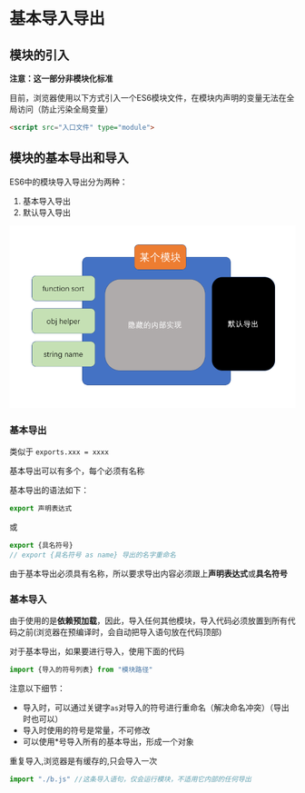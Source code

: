 # 基本导入导出

## 模块的引入

**注意：这一部分非模块化标准**

目前，浏览器使用以下方式引入一个ES6模块文件，在模块内声明的变量无法在全局访问（防止污染全局变量）

```html
<script src="入口文件" type="module">
```

## 模块的基本导出和导入

ES6中的模块导入导出分为两种：

1. 基本导入导出
2. 默认导入导出

![](assets/2019-12-03-17-00-44.png)

### 基本导出

类似于 ``` exports.xxx = xxxx ```

基本导出可以有多个，每个必须有名称

基本导出的语法如下：

```js
export 声明表达式
```

或

```js
export {具名符号}
// export {具名符号 as name} 导出的名字重命名
```

由于基本导出必须具有名称，所以要求导出内容必须跟上**声明表达式**或**具名符号**

### 基本导入

由于使用的是**依赖预加载**，因此，导入任何其他模块，导入代码必须放置到所有代码之前(浏览器在预编译时，会自动把导入语句放在代码顶部)

对于基本导出，如果要进行导入，使用下面的代码

```js
import {导入的符号列表} from "模块路径" 
```

注意以下细节：
- 导入时，可以通过关键字```as```对导入的符号进行重命名（解决命名冲突）（导出时也可以）
- 导入时使用的符号是常量，不可修改
- 可以使用*号导入所有的基本导出，形成一个对象

重复导入,浏览器是有缓存的,只会导入一次

```js
import "./b.js" //这条导入语句，仅会运行模块，不适用它内部的任何导出
```